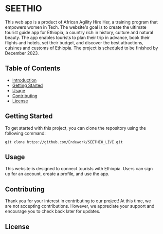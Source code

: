 # SEETHIO

This web app is a product of African Agility Hire Her, a training program that empowers women in Tech. The website's goal is to create the ultimate tourist guide app for Ethiopia, a country rich in history, culture and natural beauty. The app enables tourists to plan their trip in advance, book their flights and hotels, set their budget, and discover the best attractions, cuisines and customs of Ethiopia. The project is scheduled to be finished by December 2023.

## Table of Contents

- [Introduction](#SEETHIO)
- [Getting Started](#getting-started)
- [Usage](#usage)
- [Contributing](#contributing)
- [License](#license)

## Getting Started

To get started with this project, you can clone the repository using the following command:

```
git clone https://github.com/Endework/SEETHIO_LIVE.git
```


## Usage

This website is designed to connect tourists with Ethiopia. Users can sign up for an account, create a profile, and use the app.

## Contributing

Thank you for your interest in contributing to our project! At this time, we are not accepting contributions. However, we appreciate your support and encourage you to check back later for updates.

## License

